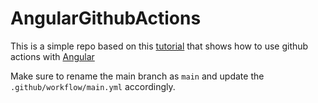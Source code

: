 # AngularGithubActions

This is a simple repo based on this [tutorial](https://focisolutions.com/2020/04/github-actions-deploying-an-angular-app/) that shows how to use github actions with [Angular](Angular)

Make sure to rename the main branch as `main` and update the
`.github/workflow/main.yml` accordingly.
